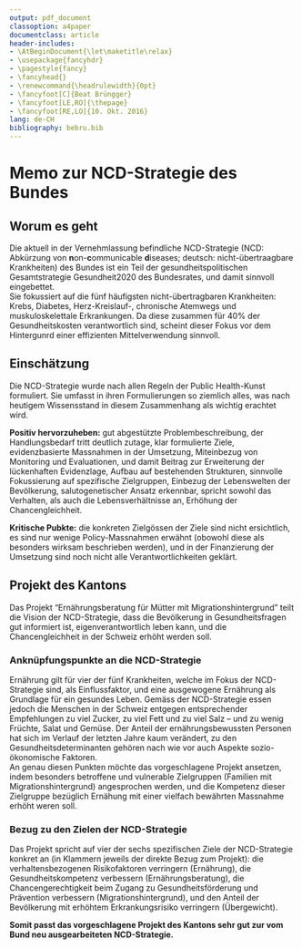 ```yaml
---
output: pdf_document
classoption: a4paper
documentclass: article
header-includes:
- \AtBeginDocument{\let\maketitle\relax}
- \usepackage{fancyhdr}
- \pagestyle{fancy}
- \fancyhead{}
- \renewcommand{\headrulewidth}{0pt}
- \fancyfoot[C]{Beat Brüngger}
- \fancyfoot[LE,RO]{\thepage}
- \fancyfoot[RE,LO]{10. Okt. 2016}
lang: de-CH
bibliography: bebru.bib
---
```


# Memo zur NCD-Strategie des Bundes

## Worum es geht

Die aktuell in der Vernehmlassung befindliche NCD-Strategie (NCD: Abkürzung von **n**on-**c**ommunicable **d**iseases; deutsch: nicht-übertraagbare Krankheiten) des Bundes ist ein Teil der gesundheitspolitischen Gesamtstrategie Gesundheit2020 des Bundesrates, und damit sinnvoll eingebettet.  
Sie fokussiert auf die fünf häufigsten nicht-übertragbaren Krankheiten: Krebs, Diabetes, Herz-Kreislauf-, chronische Atemwegs und muskuloskelettale Erkrankungen. Da diese zusammen für 40% der Gesundheitskosten verantwortlich sind, scheint dieser Fokus vor dem Hintergunrd einer effizienten Mittelverwendung sinnvoll.   

## Einschätzung

Die NCD-Strategie wurde nach allen Regeln der Public Health-Kunst formuliert. Sie umfasst in ihren Formulierungen so ziemlich alles, was nach heutigem Wissensstand in diesem Zusammenhang als wichtig erachtet wird.  

**Positiv hervorzuheben:** gut abgestützte Problembeschreibung, der Handlungsbedarf tritt deutlich zutage, klar formulierte Ziele, evidenzbasierte Massnahmen in der Umsetzung, Miteinbezug von Monitoring und Evaluationen, und damit Beitrag zur Erweiterung der lückenhaften Evidenzlage, Aufbau auf bestehenden Strukturen, sinnvolle Fokussierung auf spezifische Zielgruppen, Einbezug der Lebenswelten der Bevölkerung, salutogenetischer Ansatz erkennbar, spricht sowohl das Verhalten, als auch die Lebensverhältnisse an, Erhöhung der Chancengleichheit.  

**Kritische Pubkte:** die konkreten Zielgössen der Ziele sind nicht ersichtlich, es sind nur wenige Policy-Massnahmen erwähnt (obowohl diese als besonders wirksam beschrieben werden), und in der Finanzierung der Umsetzung sind noch nicht alle Verantwortlichkeiten geklärt.  

## Projekt des Kantons

Das Projekt “Ernährungsberatung für Mütter mit Migrationshintergrund” teilt die Vision der NCD-Strategie, dass die Bevölkerung in Gesundheitsfragen gut informiert ist, eigenverantwortlich leben kann, und die Chancengleichheit in der Schweiz erhöht werden soll.

### Anknüpfungspunkte an die NCD-Strategie

Ernährung gilt für vier der fünf Krankheiten, welche im Fokus der NCD-Strategie sind, als Einflussfaktor, und eine ausgewogene Ernährung als Grundlage für ein gesundes Leben. Gemäss der NCD-Strategie essen jedoch die Menschen in der Schweiz entgegen entsprechender Empfehlungen zu viel Zucker, zu viel Fett und zu viel Salz – und zu wenig Früchte, Salat und Gemüse. Der Anteil der ernährungsbewussten Personen hat sich im Verlauf der letzten Jahre kaum verändert, zu den Gesundheitsdeterminanten gehören nach wie vor auch Aspekte sozio-ökonomische Faktoren.  
An genau diesen Punkten möchte das vorgeschlagene Projekt ansetzen, indem besonders betroffene und vulnerable Zielgruppen (Familien mit Migrationshintergrund) angesprochen werden, und die Kompetenz dieser Zielgruppe bezüglich Ernähung mit einer vielfach bewährten Massnahme erhöht weren soll.

### Bezug zu den Zielen der NCD-Strategie

Das Projekt spricht auf vier der sechs spezifischen Ziele der NCD-Strategie konkret an (in Klammern jeweils der direkte Bezug zum Projekt): die verhaltensbezogenen Risikofaktoren verringern (Ernährung), die Gesundheitskompetenz verbessern (Ernährungsberatung), die Chancengerechtigkeit beim Zugang zu Gesundheitsförderung und Prävention verbessern (Migrationshintergrund), und den Anteil der Bevölkerung mit erhöhtem Erkrankungsrisiko verringern (Übergewicht).  

**Somit passt das vorgeschlagene Projekt des Kantons sehr gut zur vom Bund neu ausgearbeiteten NCD-Strategie.**
